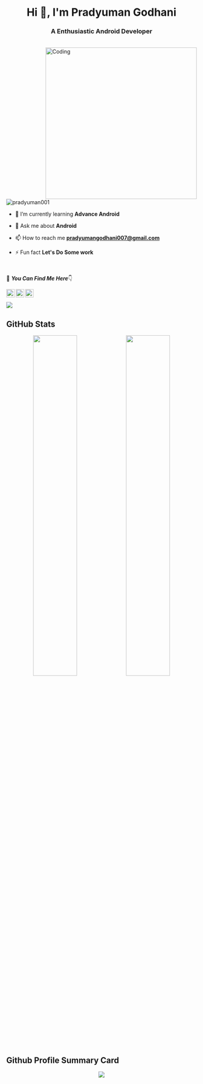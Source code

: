 <h1 align="center">Hi 👋, I'm Pradyuman Godhani</h1>
<h3 align="center">A Enthusiastic Android Developer</h3>
<br/>
<img align="right" alt="Coding" width="400" src="https://c.tenor.com/NOYF3f82b_gAAAAC/programmer.gif">

<p align="left"> <img src="https://komarev.com/ghpvc/?username=pradyuman001&label=Views&color=blue&style=plastic&style=for-the-badge" alt="pradyuman001" /> </p>

- 🌱 I’m currently learning **Advance Android**

- 💬 Ask me about **Android**

- 📫 How to reach me **pradyumangodhani007@gmail.com**

- ⚡ Fun fact **Let's Do Some work**

<br/>

📌 ***You Can Find Me Here***👇

<a href="https://twitter.com/Pradyuman001">
  <img align="left" alt="Pradyuman's Twitter" width="22px" src="https://cdn.jsdelivr.net/npm/simple-icons@v3/icons/twitter.svg" />
</a>

<a href="https://linkedin.com/in/pradyuman-godhani-615745224">
  <img align="left" alt="Pradyuman's Linkdein" width="22px" src="https://cdn.jsdelivr.net/npm/simple-icons@v3/icons/linkedin.svg" />
</a>

<a href="https://github.com/pradyuman001">
  <img align="left" alt="Pradyuman's Github" width="22px" src="https://cdn.jsdelivr.net/npm/simple-icons@v3/icons/github.svg" />
</a>

<br/>
  
  <br/>
  <a href="https://github.com/pradyuman001">
	
  <img align="center" src="https://github-readme-stats.vercel.app/api/top-langs/?username=pradyuman001&theme=radical" />
    <br/>
	
  </a>
  
  ## GitHub Stats
<p align="center">
	<img width="48%" src="https://github-readme-stats.vercel.app/api?username=pradyuman001&show_icons=true&theme=radical" />
	<img width="48%" src="https://github-readme-streak-stats.herokuapp.com/?user=pradyuman001&theme=radical" />
</p>
  

  ## Github Profile Summary Card
<p align="center">
  <img src="https://github-profile-summary-cards.vercel.app/api/cards/profile-details?username=pradyuman001&theme=radical"/>
</p>

	
